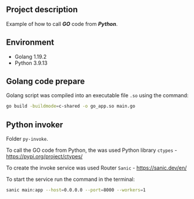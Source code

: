 ## Project description

Example of how to call **_GO_** code from **_Python_**.

## Environment

- Golang 1.19.2
- Python 3.9.13

## Golang code prepare

Golang script was compiled into an executable file `.so` using the command:

```bash
go build -buildmode=c-shared -o go_app.so main.go
```

## Python invoker

Folder `py-invoke`.

To call the GO code from Python, the was used Python library `ctypes` - https://pypi.org/project/ctypes/

To create the invoke service was used Router `Sanic` - https://sanic.dev/en/

To start the service run the command in the terminal:

```bash
sanic main:app --host=0.0.0.0 --port=8000 --workers=1
```